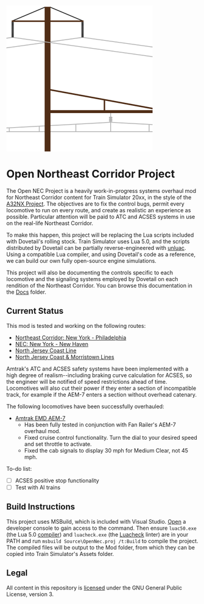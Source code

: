 ![Project logo](Docs/OpenNec.svg)

# Open Northeast Corridor Project

The Open NEC Project is a heavily work-in-progress systems overhaul mod for Northeast Corridor content for Train Simulator 20xx, in the style of the [A32NX Project](https://github.com/flybywiresim/a32nx). The objectives are to fix the control bugs, permit every locomotive to run on every route, and create as realistic an experience as possible. Particular attention will be paid to ATC and ACSES systems in use on the real-life Northeast Corridor.

To make this happen, this project will be replacing the Lua scripts included with Dovetail's rolling stock. Train Simulator uses Lua 5.0, and the scripts distributed by Dovetail can be partially reverse-engineered with [unluac](https://sourceforge.net/projects/unluac/). Using a compatible Lua compiler, and using Dovetail's code as a reference, we can build our own fully open-source engine simulations.

This project will also be documenting the controls specific to each locomotive and the signaling systems employed by Dovetail on each rendition of the Northeast Corridor. You can browse this documentation in the [Docs](Docs/) folder.

## Current Status

This mod is tested and working on the following routes:
- [Northeast Corridor: New York - Philadelphia](https://store.steampowered.com/app/65232/Train_Simulator_Northeast_Corridor_New_York__Philadelphia_Route_AddOn/)
- [NEC: New York - New Haven](https://store.steampowered.com/app/258643/Train_Simulator_NEC_New_YorkNew_Haven_Route_AddOn/)
- [North Jersey Coast Line](https://store.steampowered.com/app/325970/Train_Simulator_North_Jersey_Coast_Line_Route_AddOn/)
- [North Jersey Coast & Morristown Lines](https://store.steampowered.com/app/500218/Train_Simulator_North_Jersey_Coast__Morristown_Lines_Route_AddOn/)

Amtrak's ATC and ACSES safety systems have been implemented with a high degree of realism--including braking curve calculation for ACSES, so the engineer will be notified of speed restrictions ahead of time. Locomotives will also cut their power if they enter a section of incompatible track, for example if the AEM-7 enters a section without overhead catenary.

The following locomotives have been successfully overhauled:

- [Amtrak EMD AEM-7](https://store.steampowered.com/app/65232/Train_Simulator_Northeast_Corridor_New_York__Philadelphia_Route_AddOn/)
  - Has been fully tested in conjunction with Fan Railer's AEM-7 overhaul mod.
  - Fixed cruise control functionality. Turn the dial to your desired speed and set throttle to activate.
  - Fixed the cab signals to display 30 mph for Medium Clear, not 45 mph.

To-do list:
- [ ] ACSES positive stop functionality
- [ ] Test with AI trains

## Build Instructions

This project uses MSBuild, which is included with Visual Studio. [Open](https://docs.microsoft.com/en-us/dotnet/framework/tools/developer-command-prompt-for-vs) a developer console to gain access to the command. Then ensure `luac50.exe` (the Lua 5.0 [compiler](https://sourceforge.net/projects/luabinaries/files/5.0.3/Tools%20Executables/)) and `luacheck.exe` (the [Luacheck](https://github.com/mpeterv/luacheck) linter) are in your PATH and run `msbuild Source\OpenNec.proj /t:Build` to compile the project. The compiled files will be output to the Mod folder, from which they can be copied into Train Simulator's Assets folder.

## Legal

All content in this repository is [licensed](License.md) under the GNU General Public License, version 3.